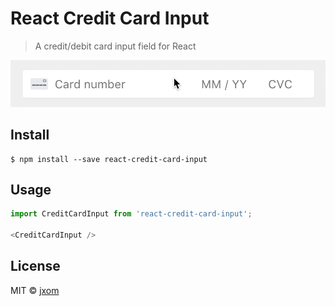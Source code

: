 # React Credit Card Input

> A credit/debit card input field for React

![](./example.gif)


## Install

```
$ npm install --save react-credit-card-input
```


## Usage

```js
import CreditCardInput from 'react-credit-card-input';

<CreditCardInput />
```

## License

MIT © [jxom](https://medipass.com.au)
